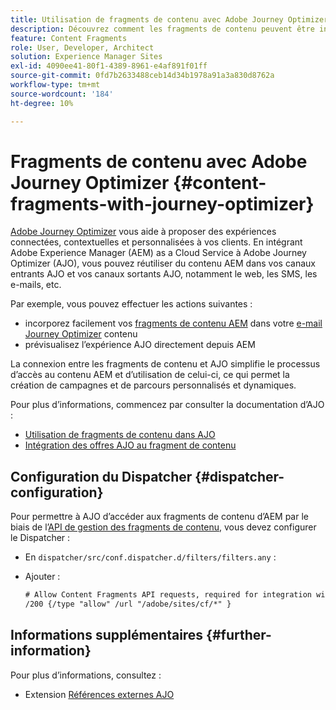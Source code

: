 ```yaml
---
title: Utilisation de fragments de contenu avec Adobe Journey Optimizer
description: Découvrez comment les fragments de contenu peuvent être intégrés et utilisés avec Adobe Journey Optimizer.
feature: Content Fragments
role: User, Developer, Architect
solution: Experience Manager Sites
exl-id: 4090ee41-80f1-4389-8961-e4af891f01ff
source-git-commit: 0fd7b2633488ceb14d34b1978a91a3a830d8762a
workflow-type: tm+mt
source-wordcount: '184'
ht-degree: 10%

---
```


# Fragments de contenu avec Adobe Journey Optimizer {#content-fragments-with-journey-optimizer}

[Adobe Journey Optimizer](https://experienceleague.adobe.com/en/docs/journey-optimizer/using/get-started/get-started) vous aide à proposer des expériences connectées, contextuelles et personnalisées à vos clients. En intégrant Adobe Experience Manager (AEM) as a Cloud Service à Adobe Journey Optimizer (AJO), vous pouvez réutiliser du contenu AEM dans vos canaux entrants AJO et vos canaux sortants AJO, notamment le web, les SMS, les e-mails, etc.

Par exemple, vous pouvez effectuer les actions suivantes :

* incorporez facilement vos [fragments de contenu AEM](/help/sites-cloud/administering/content-fragments/overview.md) dans votre [e-mail Journey Optimizer](https://experienceleague.adobe.com/en/docs/journey-optimizer/using/channels/email/email-landing-page) contenu
* prévisualisez l’expérience AJO directement depuis AEM

La connexion entre les fragments de contenu et AJO simplifie le processus d’accès au contenu AEM et d’utilisation de celui-ci, ce qui permet la création de campagnes et de parcours personnalisés et dynamiques.

Pour plus d’informations, commencez par consulter la documentation d’AJO :

* [Utilisation de fragments de contenu dans AJO](https://experienceleague.adobe.com/docs/journey-optimizer/using/integrations/aem-fragments.html#integrations)
* [Intégration des offres AJO au fragment de contenu](https://experienceleague.adobe.com/en/docs/journey-optimizer/using/decisioning/offer-decisioning/managing-offers-in-the-offer-library/configure-offers/add-representations#urls)

## Configuration du Dispatcher {#dispatcher-configuration}

Pour permettre à AJO d’accéder aux fragments de contenu d’AEM par le biais de l’[API de gestion des fragments de contenu](https://developer.adobe.com/experience-cloud/experience-manager-apis/api/stable/sites/), vous devez configurer le Dispatcher :

* En `dispatcher/src/conf.dispatcher.d/filters/filters.any` :

* Ajouter :

  ```xml
  # Allow Content Fragments API requests, required for integration with AJO 
  /200 {/type "allow" /url "/adobe/sites/cf/*" }
  ```

## Informations supplémentaires {#further-information}

Pour plus d’informations, consultez :

* Extension [Références externes AJO](/help/sites-cloud/administering/content-fragments/extension-content-fragment-ajo-external-references.md)
